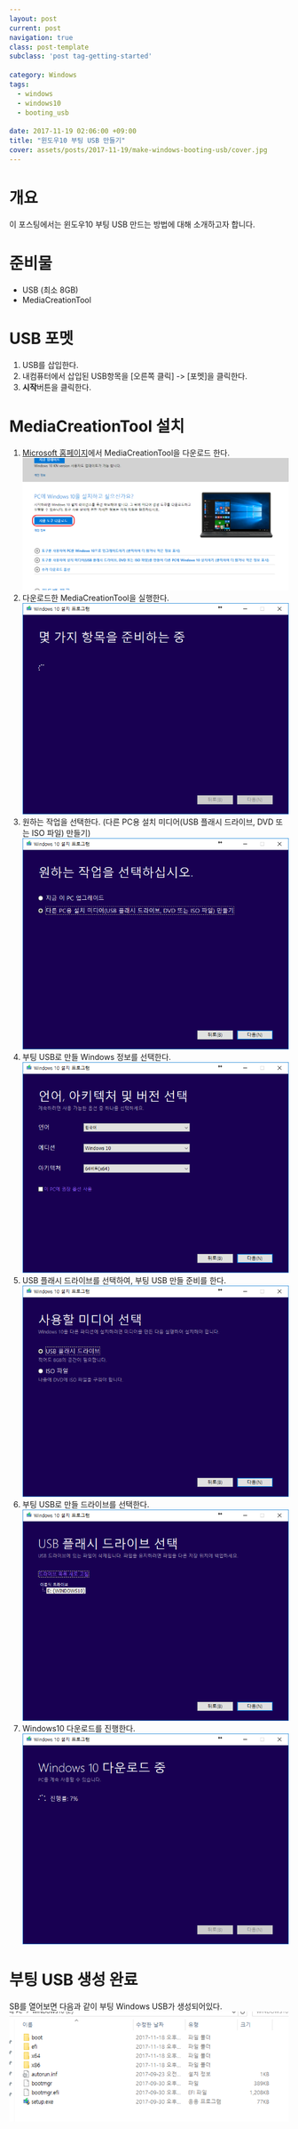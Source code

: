 ```yaml
---
layout: post
current: post
navigation: true
class: post-template
subclass: 'post tag-getting-started'

category: Windows
tags:
  - windows
  - windows10
  - booting_usb

date: 2017-11-19 02:06:00 +09:00
title: "윈도우10 부팅 USB 만들기"
cover: assets/posts/2017-11-19/make-windows-booting-usb/cover.jpg
---
```


# 개요
이 포스팅에서는 윈도우10 부팅 USB 만드는 방법에 대해 소개하고자 합니다.

# 준비물
- USB (최소 8GB)
- MediaCreationTool

# USB 포멧
1. USB를 삽입한다.
2. 내컴퓨터에서 삽입된 USB항목을 [오른쪽 클릭] -> [포멧]을 클릭한다.
3. **시작**버튼을 클릭한다.

# MediaCreationTool 설치
1. [Microsoft 홈페이지](https://www.microsoft.com/ko-kr/software-download/windows10)에서 MediaCreationTool을 다운로드 한다.
![media-creation-tool-download](/assets/posts/2017-11-19/make-windows-booting-usb/media-creation-tool-download.png)
2. 다운로드한 MediaCreationTool을 실행한다.
![create-media-init](/assets/posts/2017-11-19/make-windows-booting-usb/create-media-init.png)
3. 원하는 작업을 선택한다.
(다른 PC용 설치 미디어(USB 플래시 드라이브, DVD 또는 ISO 파일) 만들기)
![create-media-choose-work](/assets/posts/2017-11-19/make-windows-booting-usb/create-media-choose-work.png)
4. 부팅 USB로 만들 Windows 정보를 선택한다.
![create-media-choose-version](/assets/posts/2017-11-19/make-windows-booting-usb/create-media-choose-version.png)
5. USB 플래시 드라이브를 선택하여, 부팅 USB 만들 준비를 한다.
![create-media-choose-media-type](/assets/posts/2017-11-19/make-windows-booting-usb/create-media-choose-media-type.png)
6. 부팅 USB로 만들 드라이브를 선택한다.
![create-media-choose-drive](/assets/posts/2017-11-19/make-windows-booting-usb/create-media-choose-drive.png)
7. Windows10 다운로드를 진행한다.
![create-media-install](/assets/posts/2017-11-19/make-windows-booting-usb/create-media-install.png)

# 부팅 USB 생성 완료
 SB를 열어보면 다음과 같이 부팅 Windows USB가 생성되어있다.
![booting-usb](/assets/posts/2017-11-19/make-windows-booting-usb/booting-usb.png)